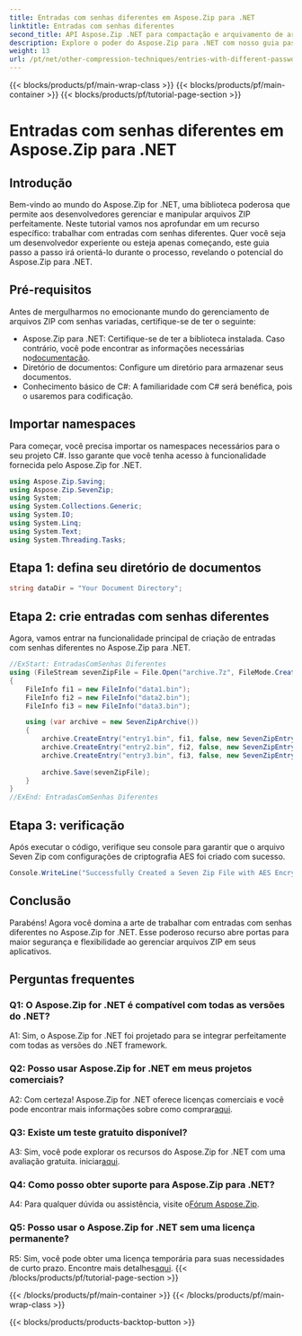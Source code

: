 ```yaml
---
title: Entradas com senhas diferentes em Aspose.Zip para .NET
linktitle: Entradas com senhas diferentes
second_title: API Aspose.Zip .NET para compactação e arquivamento de arquivos
description: Explore o poder do Aspose.Zip para .NET com nosso guia passo a passo sobre como gerenciar arquivos ZIP com senhas diferentes. Aumente a segurança e a flexibilidade em seus aplicativos.
weight: 13
url: /pt/net/other-compression-techniques/entries-with-different-passwords/
---
```


{{< blocks/products/pf/main-wrap-class >}}
{{< blocks/products/pf/main-container >}}
{{< blocks/products/pf/tutorial-page-section >}}

# Entradas com senhas diferentes em Aspose.Zip para .NET

## Introdução

Bem-vindo ao mundo do Aspose.Zip for .NET, uma biblioteca poderosa que permite aos desenvolvedores gerenciar e manipular arquivos ZIP perfeitamente. Neste tutorial vamos nos aprofundar em um recurso específico: trabalhar com entradas com senhas diferentes. Quer você seja um desenvolvedor experiente ou esteja apenas começando, este guia passo a passo irá orientá-lo durante o processo, revelando o potencial do Aspose.Zip para .NET.

## Pré-requisitos

Antes de mergulharmos no emocionante mundo do gerenciamento de arquivos ZIP com senhas variadas, certifique-se de ter o seguinte:

-  Aspose.Zip para .NET: Certifique-se de ter a biblioteca instalada. Caso contrário, você pode encontrar as informações necessárias no[documentação](https://reference.aspose.com/zip/net/).
- Diretório de documentos: Configure um diretório para armazenar seus documentos.
- Conhecimento básico de C#: A familiaridade com C# será benéfica, pois o usaremos para codificação.

## Importar namespaces

Para começar, você precisa importar os namespaces necessários para o seu projeto C#. Isso garante que você tenha acesso à funcionalidade fornecida pelo Aspose.Zip for .NET.

```csharp
using Aspose.Zip.Saving;
using Aspose.Zip.SevenZip;
using System;
using System.Collections.Generic;
using System.IO;
using System.Linq;
using System.Text;
using System.Threading.Tasks;
```

## Etapa 1: defina seu diretório de documentos

```csharp
string dataDir = "Your Document Directory";
```

## Etapa 2: crie entradas com senhas diferentes

Agora, vamos entrar na funcionalidade principal de criação de entradas com senhas diferentes no Aspose.Zip para .NET.

```csharp
//ExStart: EntradasComSenhas Diferentes
using (FileStream sevenZipFile = File.Open("archive.7z", FileMode.Create))
{
    FileInfo fi1 = new FileInfo("data1.bin");
    FileInfo fi2 = new FileInfo("data2.bin");
    FileInfo fi3 = new FileInfo("data3.bin");

    using (var archive = new SevenZipArchive())
    {
        archive.CreateEntry("entry1.bin", fi1, false, new SevenZipEntrySettings(new SevenZipStoreCompressionSettings(), new SevenZipAESEncryptionSettings("test1")));
        archive.CreateEntry("entry2.bin", fi2, false, new SevenZipEntrySettings(new SevenZipStoreCompressionSettings(), new SevenZipAESEncryptionSettings("test2")));
        archive.CreateEntry("entry3.bin", fi3, false, new SevenZipEntrySettings(new SevenZipStoreCompressionSettings(), new SevenZipAESEncryptionSettings("test3")));
        
        archive.Save(sevenZipFile);
    }
}
//ExEnd: EntradasComSenhas Diferentes
```

## Etapa 3: verificação

Após executar o código, verifique seu console para garantir que o arquivo Seven Zip com configurações de criptografia AES foi criado com sucesso.

```csharp
Console.WriteLine("Successfully Created a Seven Zip File with AES Encryption Settings");
```

## Conclusão

Parabéns! Agora você domina a arte de trabalhar com entradas com senhas diferentes no Aspose.Zip for .NET. Esse poderoso recurso abre portas para maior segurança e flexibilidade ao gerenciar arquivos ZIP em seus aplicativos.

## Perguntas frequentes

### Q1: O Aspose.Zip for .NET é compatível com todas as versões do .NET?

A1: Sim, o Aspose.Zip for .NET foi projetado para se integrar perfeitamente com todas as versões do .NET framework.

### Q2: Posso usar Aspose.Zip for .NET em meus projetos comerciais?

A2: Com certeza! Aspose.Zip for .NET oferece licenças comerciais e você pode encontrar mais informações sobre como comprar[aqui](https://purchase.aspose.com/buy).

### Q3: Existe um teste gratuito disponível?

 A3: Sim, você pode explorar os recursos do Aspose.Zip for .NET com uma avaliação gratuita. iniciar[aqui](https://releases.aspose.com/).

### Q4: Como posso obter suporte para Aspose.Zip para .NET?

 A4: Para qualquer dúvida ou assistência, visite o[Fórum Aspose.Zip](https://forum.aspose.com/c/zip/37).

### Q5: Posso usar o Aspose.Zip for .NET sem uma licença permanente?

 R5: Sim, você pode obter uma licença temporária para suas necessidades de curto prazo. Encontre mais detalhes[aqui](https://purchase.aspose.com/temporary-license/).
{{< /blocks/products/pf/tutorial-page-section >}}

{{< /blocks/products/pf/main-container >}}
{{< /blocks/products/pf/main-wrap-class >}}

{{< blocks/products/products-backtop-button >}}
